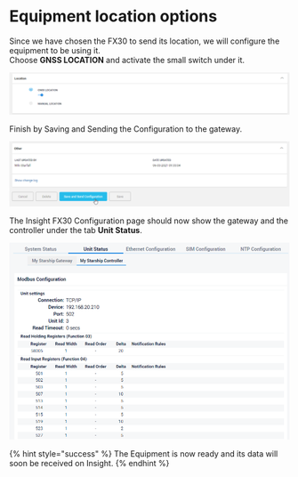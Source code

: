 # Equipment location options

Since we have chosen the FX30 to send its location, we will configure the equipment to be using it.  
Choose **GNSS LOCATION** and activate the small switch under it.

![](../../../.gitbook/assets/image%20%2839%29.png)

Finish by Saving and Sending the Configuration to the gateway.

![](../../../.gitbook/assets/image%20%2822%29.png)



The Insight FX30 Configuration page should now show the gateway and the controller under the tab **Unit Status**.

![](../../../.gitbook/assets/image%20%2831%29.png)



{% hint style="success" %}
The Equipment is now ready and its data will soon be received on Insight.
{% endhint %}

